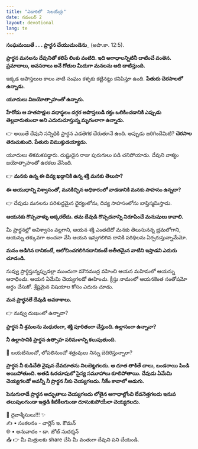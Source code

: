 ```yaml
---
title: "ఎడారిలో  సెలయేర్లు"
date: నవంబర్ 2
layout: devotional
lang: te
---
```


**సంఘమయితే . . . ప్రార్థన చేయుచుండెను**_ (అపొ.కా. 12:5).

**ప్రార్థన మనలను దేవునితో కలిపే లింకు వంటిది. ఇది అగాధాలన్నిటినీ దాటించే వంతెన. ప్రమాదాలు, అవసరాలు అనే గోతుల మీదుగా మనలను అది దాటిస్తుంది.**

ఇక్కడ అపొస్తలుల కాలం నాటి సంఘం కళ్ళకు కట్టినట్టు కనిపిస్తూ ఉంది. 
**పేతురు చెరసాలలో ఉన్నాడు.**

 **యూదులు విజయోత్సాహంతో ఉన్నారు.**

 **హేరోదు ఆ హతసాక్షుల వధాస్థలం దగ్గర అపొస్తలుడి రక్తం ఒలికించడానికి ఎప్పుడు తెల్లవారుతుందా అని ఎదురుచూస్తున్న మృగంలాగా ఉన్నాడు.**

👉 అయితే దేవుని సన్నిధికి ప్రార్థన ఎడతెగక చేరుతూనే ఉంది. అప్పుడు జరిగిందేమిటి? 
**చెరసాల తెరుచుకుంది. పేతురు విముక్తుడయ్యాడు.**

యూదులు తికమకపడ్డారు. దుష్టుడైన రాజు పురుగులు పడి చనిపోయాడు. దేవుని వాక్యం జయోత్సాహంతో ఉరకలు వేసింది. 

👉 **మనకు ఉన్న ఈ దివ్య ఖడ్గానికి ఉన్న శక్తి మనకు తెలుసా?**

 **ఈ ఆయుధాన్ని విశ్వాసంతో, మనకిచ్చిన అధికారంలో వాడడానికి మనకు సాహసం ఉన్నదా?**

👉 దేవుడు మనలను పరిశుద్ధమైన ధైర్యంలోను, దివ్య సాహసంలోను బాప్తిస్మమిస్తాడు. 

**ఆయనకు గొప్పవాళ్ళు అక్కరలేదు. తమ దేవుడి గొప్పదనాన్ని నిరూపించే మనుషులు కావాలి.**

మీ ప్రార్థనల్లో అవిశ్వాసం వల్లగాని, ఆయన శక్తి ఎంతటిదో మనకు తెలుసునన్న భ్రమలోగాని, ఆయన్ను తక్కువగా అంచనా వేసి ఆయన ఇవ్వగలిగిన దానికి పరిధిలను ఏర్పరుస్తున్నామేమో.

 **మనం అడిగిన దానికంటే, ఆలోచించగలిగినదానికంటే అతీతమైన వాటిని ఇస్తాడని ఎదురు చూడండి.**

 నువ్వు ప్రార్థిస్తున్నప్పుడల్లా ముందుగా మౌనముద్ర వహించి ఆయన మహిమలో ఆయన్ను ఆరాధించు. ఆయన ఏమేమి చెయ్యగలడో ఊహించు. క్రీస్తు నామంలో ఆయనకెంత సంతోషమో అర్ధం చేసుకో. శ్రేష్టమైన విషయాల కోసం ఎదురు చూడు.

**మన ప్రార్థనలే దేవుడి అవకాశాలు.**

👉 నువ్వు దుఃఖంలో ఉన్నావా?

 **ప్రార్థన నీ శ్రమలను మధురంగా, శక్తి పూరితంగా చేస్తుంది. ఉల్లాసంగా ఉన్నావా?**

 **నీ ఉల్లాసానికి ప్రార్థన ఉత్సాహ పరిమళాన్ని కలుపుతుంది.**

🔹 బయటినుంచో, లోపలినుంచో శత్రువులు నిన్ను బెదిరిస్తున్నారా? 

**ప్రార్ధన నీ కుడిచేతి వైపున దేవదూతను నిలబెట్టగలదు. ఆ దూత తాకితే చాలు, బండరాయి పిండి అయిపోతుంది. అతడి ఓరచూపులో సైన్య సమూహాలు కూలిపోతాయి. దేవుడు ఏమేమి చెయ్యగలడో అవన్నీ నీ ప్రార్థన నీకు చెయ్యగలదు. నీకేం కావాలో అడుగు.**

**పెనుగులాడే ప్రార్థన అద్భుతాలు చెయ్యగలదు లోతైన అగాధాల్లోంచి లేవనెత్తగలదు ఇనుప తలుపులగుండా ఇత్తడి కిటికీలగుండా దూసుకుపోయేలా చెయ్యగలదు.**

<div class="blessing">🙏 <span class="bless-text">దైవాశ్శీసులు!!!</span> ✨</div>

<div class="credit">✍️ <span class="credit-text">▪ సంకలనం - చార్లెస్ ఇ. కౌమన్</span></div>
<div class="credit">🌐 <span class="credit-text">▪ అనువాదం - డా. జోబ్ సుదర్శన్</span></div>


<div class="share">📤 👉 <span class="share-text">మీ మిత్రులకు share చేసి మీ వంతుగా దేవుని పని చేయండి.</span></div>
